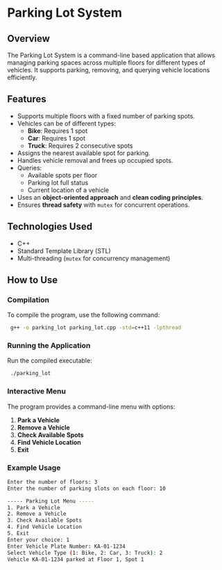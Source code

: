 # Parking Lot System

## Overview
The Parking Lot System is a command-line based application that allows managing parking spaces across multiple floors for different types of vehicles. It supports parking, removing, and querying vehicle locations efficiently.

## Features
- Supports multiple floors with a fixed number of parking spots.
- Vehicles can be of different types:
  - **Bike**: Requires 1 spot
  - **Car**: Requires 1 spot
  - **Truck**: Requires 2 consecutive spots
- Assigns the nearest available spot for parking.
- Handles vehicle removal and frees up occupied spots.
- Queries:
  - Available spots per floor
  - Parking lot full status
  - Current location of a vehicle
- Uses an **object-oriented approach** and **clean coding principles**.
- Ensures **thread safety** with `mutex` for concurrent operations.

## Technologies Used
- C++
- Standard Template Library (STL)
- Multi-threading (`mutex` for concurrency management)

## How to Use
### Compilation
To compile the program, use the following command:
```sh
 g++ -o parking_lot parking_lot.cpp -std=c++11 -lpthread
```

### Running the Application
Run the compiled executable:
```sh
 ./parking_lot
```

### Interactive Menu
The program provides a command-line menu with options:
1. **Park a Vehicle**
2. **Remove a Vehicle**
3. **Check Available Spots**
4. **Find Vehicle Location**
5. **Exit**

### Example Usage
```sh
Enter the number of floors: 3
Enter the number of parking slots on each floor: 10

----- Parking Lot Menu -----
1. Park a Vehicle
2. Remove a Vehicle
3. Check Available Spots
4. Find Vehicle Location
5. Exit
Enter your choice: 1
Enter Vehicle Plate Number: KA-01-1234
Select Vehicle Type (1: Bike, 2: Car, 3: Truck): 2
Vehicle KA-01-1234 parked at Floor 1, Spot 1
```




